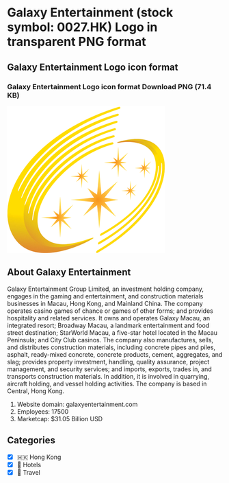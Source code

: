 # Galaxy Entertainment (stock symbol: 0027.HK) Logo in transparent PNG format

## Galaxy Entertainment Logo icon format

### Galaxy Entertainment Logo icon format Download PNG (71.4 KB)

![Galaxy Entertainment Logo icon format Download PNG (71.4 KB)](/img/orig/0027.HK-f62396f0.png)

## About Galaxy Entertainment

Galaxy Entertainment Group Limited, an investment holding company, engages in the gaming and entertainment, and construction materials businesses in Macau, Hong Kong, and Mainland China. The company operates casino games of chance or games of other forms; and provides hospitality and related services. It owns and operates Galaxy Macau, an integrated resort; Broadway Macau, a landmark entertainment and food street destination; StarWorld Macau, a five-star hotel located in the Macau Peninsula; and City Club casinos. The company also manufactures, sells, and distributes construction materials, including concrete pipes and piles, asphalt, ready-mixed concrete, concrete products, cement, aggregates, and slag; provides property investment, handling, quality assurance, project management, and security services; and imports, exports, trades in, and transports construction materials. In addition, it is involved in quarrying, aircraft holding, and vessel holding activities. The company is based in Central, Hong Kong.

1. Website domain: galaxyentertainment.com
2. Employees: 17500
3. Marketcap: $31.05 Billion USD


## Categories
- [x] 🇭🇰 Hong Kong
- [x] 🏨 Hotels
- [x] 🌴 Travel
